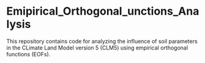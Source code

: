 # Emipirical_Orthogonal_unctions_Analysis
This repository contains code for analyzing the influence of soil parameters in the CLimate Land Model version 5 (CLM5) using empirical orthogonal functions (EOFs).
